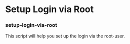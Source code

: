 # Setup Login via Root
### setup-login-via-root

This script will help you set up the login via the root-user.
